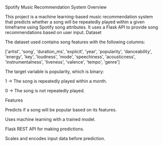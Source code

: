 Spotify Music Recommendation System
 Overview

This project is a machine learning-based music recommendation system that predicts whether a song will be repeatedly played within a given timeframe using Spotify song attributes. It uses a Flask API to provide song recommendations based on user input.
 Dataset

The dataset used contains song features with the following columns:

['artist', 'song', 'duration_ms', 'explicit', 'year', 'popularity',
 'danceability', 'energy', 'key', 'loudness', 'mode', 'speechiness',
 'acousticness', 'instrumentalness', 'liveness', 'valence', 'tempo',
 'genre']

The target variable is popularity, which is binary:

1 → The song is repeatedly played within a month.

0 → The song is not repeatedly played.

Features

Predicts if a song will be popular based on its features.

Uses machine learning with a trained model.

Flask REST API for making predictions.

Scales and encodes input data before prediction.
